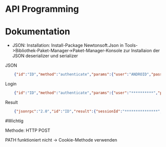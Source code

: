 API Programming
===============

# Dokumentation

* JSON: Installation:  Install-Package Newtonsoft.Json in Tools->Bibliothek-Paket-Manager->Paket-Manager-Konsole zur Installaion der JSON deserializer und serializer

JSON
```json
	{"id":"ID","method":"authenticate","params":{"user":"ANDROID","password":"PASSWORD", "client":"CLIENT"},"jsonrpc":"2.0"}
```
Login
```json
	{"id":"ID","method":"authenticate","params":{"user":"**********","password":"******", "client":"CLIENT"},"jsonrpc":"2.0"}
```
Result
```json
	{"jsonrpc":"2.0","id":"ID","result":{"sessionId":"***************","personType":0,"personId":-1}}
```


#Wichtig

Methode: HTTP POST

PATH funktioniert nicht -> Cookie-Methode verwenden